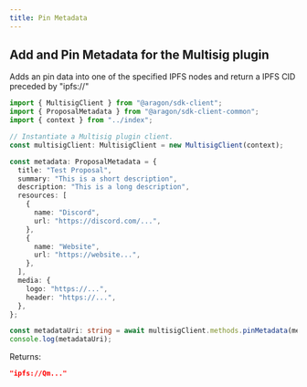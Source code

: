 ```yaml
---
title: Pin Metadata
---
```


## Add and Pin Metadata for the Multisig plugin

Adds an pin data into one of the specified IPFS nodes and return a IPFS CID preceded by "ipfs://"

```ts
import { MultisigClient } from "@aragon/sdk-client";
import { ProposalMetadata } from "@aragon/sdk-client-common";
import { context } from "../index";

// Instantiate a Multisig plugin client.
const multisigClient: MultisigClient = new MultisigClient(context);

const metadata: ProposalMetadata = {
  title: "Test Proposal",
  summary: "This is a short description",
  description: "This is a long description",
  resources: [
    {
      name: "Discord",
      url: "https://discord.com/...",
    },
    {
      name: "Website",
      url: "https://website...",
    },
  ],
  media: {
    logo: "https://...",
    header: "https://...",
  },
};

const metadataUri: string = await multisigClient.methods.pinMetadata(metadata);
console.log(metadataUri);
```


Returns:

```json
"ipfs://Qm..."
```